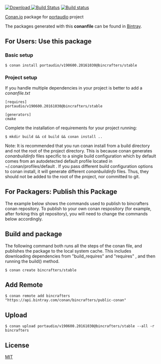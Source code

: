 [ ![Download](https://api.bintray.com/packages/bincrafters/public-conan/portaudio%3Abincrafters/images/download.svg) ](https://bintray.com/bincrafters/public-conan/portaudio%3Abincrafters/_latestVersion)
[![Build Status](https://travis-ci.org/bincrafters/conan-portaudio.svg?branch=stable%2Fv190600.20161030)](https://travis-ci.org/bincrafters/conan-portaudio)
[![Build status](https://ci.appveyor.com/api/projects/status/sxs9n6vb8nqa92l5?svg=true)](https://ci.appveyor.com/project/BinCrafters/conan-portaudio)

[Conan.io](https://conan.io) package for [portaudio](http://www.portaudio.com/) project

The packages generated with this **conanfile** can be found in [Bintray](https://bintray.com/bincrafters/public-conan/portaudio%3Abincrafters).

## For Users: Use this package

### Basic setup

    $ conan install portaudio/v190600.20161030@bincrafters/stable

### Project setup

If you handle multiple dependencies in your project is better to add a *conanfile.txt*

    [requires]
    portaudio/v190600.20161030@bincrafters/stable

    [generators]
    cmake

Complete the installation of requirements for your project running:

    $ mkdir build && cd build && conan install ..

Note: It is recommended that you run conan install from a build directory and not the root of the project directory.  This is because conan generates *conanbuildinfo* files specific to a single build configuration which by default comes from an autodetected default profile located in ~/.conan/profiles/default .  If you pass different build configuration options to conan install, it will generate different *conanbuildinfo* files.  Thus, they should not be added to the root of the project, nor committed to git.

## For Packagers: Publish this Package

The example below shows the commands used to publish to bincrafters conan repository. To publish to your own conan respository (for example, after forking this git repository), you will need to change the commands below accordingly.

## Build and package

The following command both runs all the steps of the conan file, and publishes the package to the local system cache.  This includes downloading dependencies from "build_requires" and "requires" , and then running the build() method.

    $ conan create bincrafters/stable

## Add Remote

    $ conan remote add bincrafters "https://api.bintray.com/conan/bincrafters/public-conan"

## Upload

    $ conan upload portaudio/v190600.20161030@bincrafters/stable --all -r bincrafters

## License
[MIT](http://www.portaudio.com/license.html)
